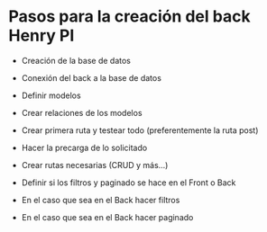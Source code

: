 # Pasos para la creación del back Henry PI




* Creación de la base de datos

* Conexión del back a la base de datos

* Definir modelos

* Crear relaciones de los modelos

* Crear primera ruta y testear todo (preferentemente la ruta post)

* Hacer la precarga de lo solicitado

* Crear rutas necesarias (CRUD y más...)

* Definir si los filtros y paginado se hace en el Front o Back

* En el caso que sea en el Back hacer filtros

* En el caso que sea en el Back hacer paginado 